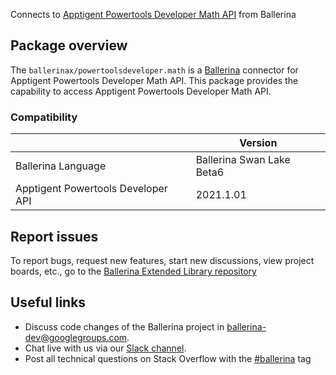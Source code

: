 Connects to [Apptigent Powertools Developer Math API](https://portal.apptigent.com/node/612) from Ballerina

## Package overview
The `ballerinax/powertoolsdeveloper.math` is a [Ballerina](https://ballerina.io/) connector for Apptigent Powertools Developer Math API.
This package provides the capability to access Apptigent Powertools Developer Math API.

### Compatibility
|                                     | Version                         |
|-------------------------------------|---------------------------------|
| Ballerina Language                  | Ballerina Swan Lake Beta6       | 
| Apptigent Powertools Developer API  | 2021.1.01                       |

## Report issues
To report bugs, request new features, start new discussions, view project boards, etc., go to the [Ballerina Extended Library repository](https://github.com/ballerina-platform/ballerina-extended-library)

## Useful links
- Discuss code changes of the Ballerina project in [ballerina-dev@googlegroups.com](mailto:ballerina-dev@googlegroups.com).
- Chat live with us via our [Slack channel](https://ballerina.io/community/slack/).
- Post all technical questions on Stack Overflow with the [#ballerina](https://stackoverflow.com/questions/tagged/ballerina) tag
